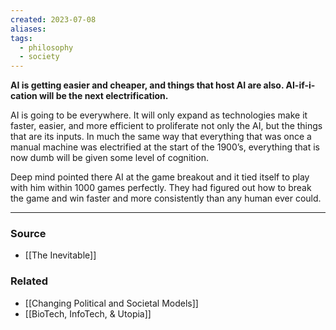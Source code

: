 ```yaml
---
created: 2023-07-08
aliases: 
tags:
  - philosophy
  - society
---
```

**AI is getting easier and cheaper, and things that host AI are also. AI-if-i-cation will be the next electrification.**

AI is going to be everywhere. It will only expand as technologies make it faster, easier, and more efficient to proliferate not only the AI, but the things that are its inputs. In much the same way that everything that was once a manual machine was electrified at the start of the 1900’s, everything that is now dumb will be given some level of cognition. 

Deep mind pointed there AI at the game breakout and it tied itself to play with him within 1000 games perfectly. They had figured out how to break the game and win faster and more consistently than any human ever could.

---

### Source
- [[The Inevitable]]

### Related
- [[Changing Political and Societal Models]] 
- [[BioTech, InfoTech, & Utopia]]